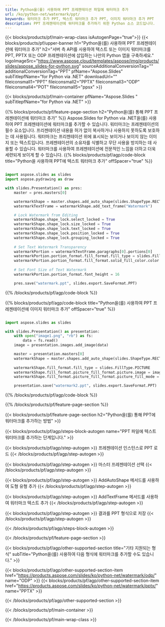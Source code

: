 ```yaml
---
title: Python을(를) 사용하여 PPT 프레젠테이션 파일에 워터마크 추가
url: /ko/python-net/watermark/ppt/
keywords: 워터마크 추가 PPT, 텍스트 워터마크 추가 PPT, 이미지 워터마크 추가 PPT
description: PPT 프레젠테이션에 워터마크를 추가하기 위한 Python 소스 코드입니다.
---
```


{{< blocks/products/pf/main-wrap-class isAutogenPage="true">}}
{{< blocks/products/pf/upper-banner h1="Python을(를) 사용하여 PPT 프레젠테이션에 워터마크 추가" h2="서버 측 API를 사용하여 텍스트 또는 이미지 워터마크를 PPT, PPTX 또는 ODP 프레젠테이션에 삽입하는 나만의 Python 앱을 구축하세요." logoImageSrc="https://www.aspose.cloud/templates/aspose/img/products/slides/aspose_slides-for-python.svg" sourceAdditionalConversionTag="" additionalConversionTag="PPT" pfName="Aspose.Slides" subTitlepfName="for Python via .NET" downloadUrl="" fileiconsmall1="PPT" fileiconsmall2="PPTX" fileiconsmall3="ODP" fileiconsmall4="POT" fileiconsmall5="ppsx" >}}

{{< blocks/products/pf/main-container pfName="Aspose.Slides " subTitlepfName="for Python via .NET" >}}

{{% blocks/products/pf/feature-page-section  h2="Python을(를) 통해 PPT 프레젠테이션에 워터마크 추가" %}}
Aspose.Slides for Python via .NET을(를) 사용하여 PPT 프레젠테이션에 워터마크를 추가할 수 있습니다. 워터마크는 프레젠테이션의 필수 요소입니다. 프리젠테이션 내용을 허가 없이 복사하거나 사용하지 못하도록 보호하는 데 사용됩니다. 워터마크는 프리젠테이션 위에 표시되는 보이거나 보이지 않는 이미지 또는 텍스트입니다. 프레젠테이션의 소유자를 식별하고 무단 사용을 방지하는 데 사용할 수 있습니다. 워터마크를 사용하여 프레젠테이션에 전문적인 느낌을 더하고 더욱 세련되게 보이게 할 수 있습니다. 
{{% blocks/products/pf/agp/code-block title="Python을 사용하여 PPT에 텍스트 워터마크 추가" offSpacer="true" %}}

```py

import aspose.slides as slides
import aspose.pydrawing as draw

with slides.Presentation() as pres:
    master = pres.masters[0]

    watermarkShape = master.shapes.add_auto_shape(slides.ShapeType.RECTANGLE, 0, 0, 100, 100)
    watermarkTextFrame = watermarkShape.add_text_frame("Watermark")

    # Lock Watermark from Editing
    watermarkShape.shape_lock.select_locked = True
    watermarkShape.shape_lock.size_locked = True
    watermarkShape.shape_lock.text_locked = True
    watermarkShape.shape_lock.position_locked = True
    watermarkShape.shape_lock.grouping_locked = True
    
    # Set Text Watermark Transparency
    watermarkPortion = watermarkTextFrame.paragraphs[0].portions[0]
    watermarkPortion.portion_format.fill_format.fill_type = slides.FillType.SOLID
    watermarkPortion.portion_format.fill_format.solid_fill_color.color = draw.Color.from_argb(150, 200, 200, 200)
    
    # Set Font Size of Text Watermark
    watermarkPortion.portion_format.font_height = 16

    pres.save("watermark.ppt", slides.export.SaveFormat.PPT)
```

{{% /blocks/products/pf/agp/code-block %}}

{{% blocks/products/pf/agp/code-block title="Python을(를) 사용하여 PPT 프레젠테이션에 이미지 워터마크 추가" offSpacer="true" %}}

```py

import aspose.slides as slides

with slides.Presentation() as presentation:
    with open("image1.png", "rb") as fs:
        data = fs.read()
    image = presentation.images.add_image(data)

    master = presentation.masters[0]
    watermarkShape = master.shapes.add_auto_shape(slides.ShapeType.RECTANGLE, 0, 0, image.width, image.height)
    
    watermarkShape.fill_format.fill_type = slides.FillType.PICTURE
    watermarkShape.fill_format.picture_fill_format.picture.image = image
    watermarkShape.fill_format.picture_fill_format.picture_fill_mode = slides.PictureFillMode.STRETCH

    presentation.save("watermark2.ppt", slides.export.SaveFormat.PPT)
```

{{% /blocks/products/pf/agp/code-block %}}

{{% /blocks/products/pf/feature-page-section %}}

{{< blocks/products/pf/feature-page-section  h2="Python을(를) 통해 PPT에 워터마크를 추가하는 방법" >}}

{{< blocks/products/pf/agp/steps-block-autogen name="PPT 파일에 텍스트 워터마크를 추가하는 단계입니다." >}}

{{< blocks/products/pf/agp/step-autogen >}}
프레젠테이션 인스턴스로 PPT 로드
{{< /blocks/products/pf/agp/step-autogen >}}

{{< blocks/products/pf/agp/step-autogen >}}
마스터 프레젠테이션 선택
{{< /blocks/products/pf/agp/step-autogen >}}

{{< blocks/products/pf/agp/step-autogen >}}
AddAutoShape 메서드를 사용하여 도형 유형 추가
{{< /blocks/products/pf/agp/step-autogen >}}

{{< blocks/products/pf/agp/step-autogen >}}
AddTextFrame 메서드를 사용하여 워터마크 텍스트 추가
{{< /blocks/products/pf/agp/step-autogen >}}

{{< blocks/products/pf/agp/step-autogen >}}
결과를 PPT 형식으로 저장
{{< /blocks/products/pf/agp/step-autogen >}}

{{< /blocks/products/pf/agp/steps-block-autogen >}}

{{< /blocks/products/pf/feature-page-section >}}

{{< blocks/products/pf/agp/other-supported-section title="기타 지원되는 형식" subTitle="Python을(를) 사용하여 다음 형식에 워터마크를 추가할 수도 있습니다." >}}

{{< blocks/products/pf/agp/other-supported-section-item href="https://products.aspose.com/slides/ko/python-net/watermark/odp/" name="ODP" >}}
{{< blocks/products/pf/agp/other-supported-section-item href="https://products.aspose.com/slides/ko/python-net/watermark/pptx/" name="PPTX" >}}


{{< /blocks/products/pf/agp/other-supported-section >}}

{{< /blocks/products/pf/main-container >}}
    
{{< /blocks/products/pf/main-wrap-class >}}